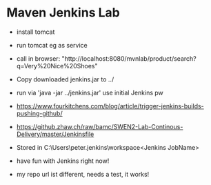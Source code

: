 # Maven Jenkins Lab

- install tomcat

- run tomcat eg as service

- call in browser: "http://localhost:8080/mvnlab/product/search?q=Very%20Nice%20Shoes"

- Copy downloaded jenkins.jar to ../<your-dir>

- run via 'java -jar ../jenkins.jar' use initial Jenkins pw

- https://www.fourkitchens.com/blog/article/trigger-jenkins-builds-pushing-github/

- https://github.zhaw.ch/raw/bamc/SWEN2-Lab-Continous-Delivery/master/Jenkinsfile

- Stored in C:\Users\peter\.jenkins\workspace\<Jenkins JobName>

- have fun with Jenkins right now!

- my repo url ist different, needs a test, it works!